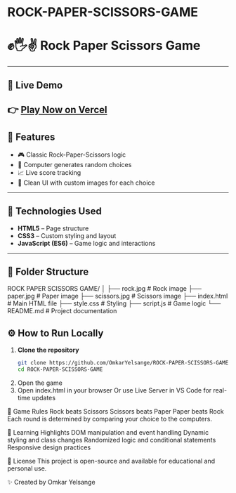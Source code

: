 # ROCK-PAPER-SCISSORS-GAME
# ✊🖐✌️ Rock Paper Scissors Game
---

## 🔗 Live Demo

👉 **[Play Now on Vercel](https://rock-paper-scissors-game-three-rho.vercel.app)**  
---

## 🧩 Features

- 🎮 Classic Rock-Paper-Scissors logic
- 🤖 Computer generates random choices
- 📈 Live score tracking
- 🎨 Clean UI with custom images for each choice

---

## 🚀 Technologies Used

- **HTML5** – Page structure  
- **CSS3** – Custom styling and layout  
- **JavaScript (ES6)** – Game logic and interactions  

---

## 📁 Folder Structure

ROCK PAPER SCISSORS GAME/
│
├── rock.jpg # Rock image
├── paper.jpg # Paper image
├── scissors.jpg # Scissors image
├── index.html # Main HTML file
├── style.css # Styling
├── script.js # Game logic
└── README.md # Project documentation

## ⚙️ How to Run Locally

1. **Clone the repository**
   ```bash
   git clone https://github.com/OmkarYelsange/ROCK-PAPER-SCISSORS-GAME.git
   cd ROCK-PAPER-SCISSORS-GAME
2. Open the game
3. Open index.html in your browser
   Or use Live Server in VS Code for real-time updates

📌 Game Rules
Rock beats Scissors
Scissors beats Paper
Paper beats Rock
Each round is determined by comparing your choice to the computers.

🧠 Learning Highlights
DOM manipulation and event handling
Dynamic styling and class changes
Randomized logic and conditional statements
Responsive design practices

📄 License
This project is open-source and available for educational and personal use.

✨ Created by
Omkar Yelsange

